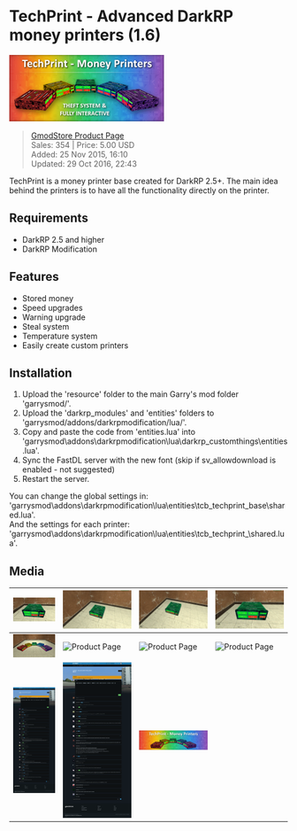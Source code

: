 # TechPrint - Advanced DarkRP money printers (1.6)
![Banner](__product/product-listing.png)
> [GmodStore Product Page](https://www.gmodstore.com/market/view/tcb-premium-techprint)  
Sales: 354  | Price: 5.00 USD  
Added: 	25 Nov 2015, 16:10  
Updated: 29 Oct 2016, 22:43

TechPrint is a money printer base created for DarkRP 2.5+. The main idea behind the printers is to have all the functionality directly on the printer.

## Requirements
- DarkRP 2.5 and higher
- DarkRP Modification

## Features
- Stored money
- Speed upgrades
- Warning upgrade
- Steal system
- Temperature system
- Easily create custom printers

## Installation
1. Upload the 'resource' folder to the main Garry's mod folder 'garrysmod/'.
2. Upload the 'darkrp_modules' and 'entities' folders to 'garrysmod/addons/darkrpmodification/lua/'.
3. Copy and paste the code from 'entities.lua' into 'garrysmod\addons\darkrpmodification\lua\darkrp_customthings\entities.lua'.
4. Sync the FastDL server with the new font (skip if sv_allowdownload is enabled - not suggested)
5. Restart the server.

You can change the global settings in: 'garrysmod\addons\darkrpmodification\lua\entities\tcb_techprint_base\shared.lua'.  
And the settings for each printer: 'garrysmod\addons\darkrpmodification\lua\entities\tcb_techprint_<name>\shared.lua'.

## Media
| ![Printer - Design (being stolen)](__product/product-image-being-stolen.png) |  ![Printer - Design (hovering upgrade)](__product/product-image-hovering-upgrade.png) |  ![Printer - Design](__product/product-image-design.png) | ![Printer - Design (with warning upgrade)](__product/product-image-upgrade.png)
|---|---|---|---|
| ![Printers](__product/product-image-printers.png) |  ![Product Page](__product/product-page-1.png) |  ![Product Page](__product/product-page-2.png) |   ![Product Page](__product/product-page-3.png)
|  ![Product Discussion](__product/product-discussion-1.png)|  ![Product Discussion](__product/product-discussion-2.png)|  ![Product Header](__product/product-header.png)
